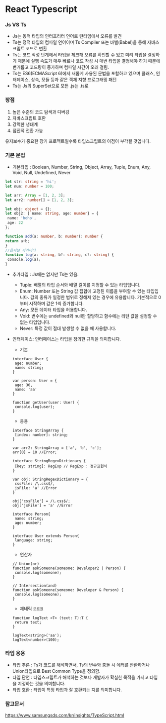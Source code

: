 # React Typescript

### Js VS Ts

- Js는 동적 타입의 인터프리터 언어로 런타임에서 오류를 발견
- Ts는 정적 타입의 컴파일 언어이며 Ts Compiler 또는 바벨(Babel)을 통해 자바스크립트 코드로 변환
- Ts는 코드 작성 단계에서 타입을 체크해 오류를 확인할 수 있고 미리 타입을 결정하기 때문에 실행 속도가 매우 빠르나 코드 작성 시 매번 타입을 결정해야 하기 때문에 번거롭고 코드량이 증가하며 컴파일 시간이 오래 걸림.
- Ts는 ES6(ECMAScript 6)에서 새롭게 사용된 문법을 포함하고 있으며 클래스, 인터페이스, 상속, 모듈 등과 같은 객체 지향 프로그래밍 패턴
- Ts는 Js의 SuperSet으로 모든 .js는 .ts로



### 장점

1. 높은 수준의 코드 탐색과 디버깅
2. 자바스크립트 호환
3. 강력한 생태계
4. 점진적 전환 가능

유지보수가 중요한 장기 프로젝트일수록 타입스크립트의 이점이 부각될 것입니다.



### 기본 문법

- 기본타입 : Boolean, Number, String, Object, Array, Tuple, Enum, Any, Void, Null, Undefined, Never

```typescript
let str: string = 'hi';
let num: number = 100;

let arr: Array = [1, 2, 3];
let arr2: number[] = [1, 2, 3];

let obj: object = {};
let obj2: { name: string, age: number} = {
 name: 'hoho',
 age: 22
};

function add(a: number, b: number): number {
return a+b;
}
//옵셔널 파라미터
function log(a: string, b?: string, c?: string) {
 console.log(a);
}
```

- 추가타입 : Js에는 없지만 Ts는 있음.

  - Tuple: 배열의 타입 순서와 배열 길이를 지정할 수 있는 타입입니다.
  -  Enum: Number 또는 String 값 집합에 고정된 이름을 부여할 수 있는 타입입니다. 값의 종류가 일정한 범위로 정해져 있는 경우에 유용합니다. 기본적으로 0부터 시작하며 값은 1씩 증가합니다.
  - Any: 모든 데이터 타입을 허용합니다.
  -  Void: 변수에는 undefined와 null만 할당하고 함수에는 리턴 값을 설정할 수 없는 타입입니다.
  -  Never: 특정 값이 절대 발생할 수 없을 때 사용합니다.

- 인터페이스: 인터페이스는 타입을 정의한 규칙을 의미합니다.

  - 기본

  ```tsx
  interface User {
   age: number;
   name: string;
  }
  
  var person: User = {
   age: 30,
   name: 'aa'
  }
  
  function getUser(user: User) {
   console.log(user);
  }
  ```

  - 응용

  ```tsx
  interface StringArray {
   [index: number]: string;
  }
  
  var arr2: StringArray = ['a', 'b', 'c'];
  arr[0] = 10 //Error;
  
  interface StringRegexDictionary {
   [key: string]: RegExp // RegExp : 정규표현식
  }
  
  var obj: StringRegexDictionary = {
   cssFile: /\.css$/,
   jsFile: 'a' //Error
  }
  
  obj['cssFile'] = /\.css$/;
  obj['jsFile'] = 'a' //Error
  
  interface Person{
   name: string;
   age: number;
  }
  
  interface User extends Person{
   language: string;
  }
  ```

  - 연산자

  ```tsx
  // Union(or)
  function askSomeone(someone: Developer2 | Person) {
   console.log(someone);
  }
  
  // Intersection(and)
  function askSomeone(someone: Developer & Person) {
   console.log(someone);
  }
  ```

  - 제네릭 `모르겠`

  ```tsx
  function logText <T> (text: T):T {
   return text;
  }
  
  logText<string>('aa');
  logText<number>(100);
  ```



### 타입 응용

- 타입 추론 : Ts가 코드를 해석하면서, Ts의 변수와  충돌 시 에러를 반환하거나 Union타입으로 Best Common Type을 정의함.
- 타입 단언 : 타입스크립트가 해석하는 것보다 개발자가 확실한 목적을 가지고 타입을 지정하는 것을 의미합니다. 
- 타입 호환 : 타입이 특정 타입과 잘 호환되는 지를 의미합니다.



### 참고문서

https://www.samsungsds.com/kr/insights/TypeScript.html
